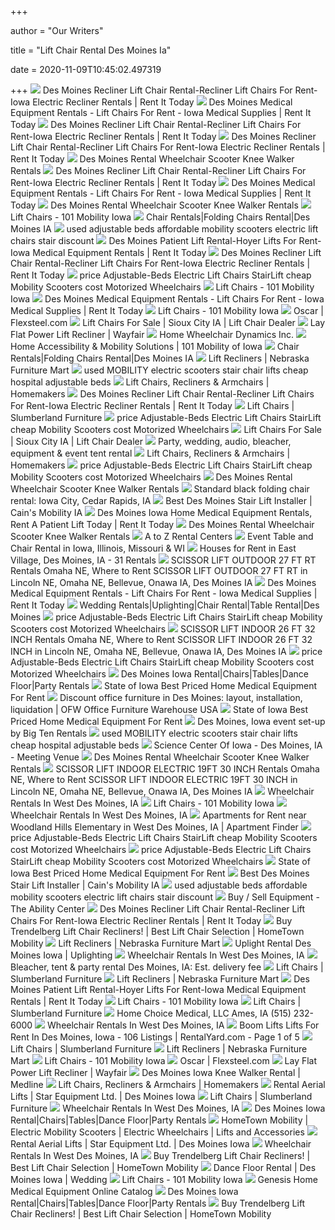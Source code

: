 +++
        
author = "Our Writers"
        
title = "Lift Chair Rental Des Moines Ia"
        
date = 2020-11-09T10:45:02.497319
        
+++
[ ![](https://www.rentittoday.com/cmsAdmin/uploads/thumb/lift-chair_002_001_002_001_007.jpg)](https://www.rentittoday.com/cmsAdmin/uploads/thumb/lift-chair_002_001_002_001_007.jpg) Des Moines Recliner Lift Chair Rental-Recliner Lift Chairs For Rent-Iowa  Electric Recliner Rentals | Rent It Today
[ ![](https://www.rentittoday.com/cmsAdmin/uploads/thumb/ren-lchr_EA_016.jpg)](https://www.rentittoday.com/cmsAdmin/uploads/thumb/ren-lchr_EA_016.jpg) Des Moines Medical Equipment Rentals - Lift Chairs For Rent - Iowa Medical  Supplies | Rent It Today
[ ![](https://www.rentittoday.com/cmsAdmin/uploads/thumb/Geri-Chair_002_002_001_002_001_007.jpg)](https://www.rentittoday.com/cmsAdmin/uploads/thumb/Geri-Chair_002_002_001_002_001_007.jpg) Des Moines Recliner Lift Chair Rental-Recliner Lift Chairs For Rent-Iowa  Electric Recliner Rentals | Rent It Today
[ ![](https://www.rentittoday.com/cmsAdmin/uploads/thumb/Wheelchair_001_002_001_002_001_007.gif)](https://www.rentittoday.com/cmsAdmin/uploads/thumb/Wheelchair_001_002_001_002_001_007.gif) Des Moines Recliner Lift Chair Rental-Recliner Lift Chairs For Rent-Iowa  Electric Recliner Rentals | Rent It Today
[ ![](http://www.rentaliowa.com/medical/images/prontochair.jpg)](http://www.rentaliowa.com/medical/images/prontochair.jpg) Des Moines Rental Wheelchair Scooter Knee Walker Rentals
[ ![](https://www.rentittoday.com/cmsAdmin/uploads/thumb/wheelchair_003_001_001_001_002_001_007.jpg)](https://www.rentittoday.com/cmsAdmin/uploads/thumb/wheelchair_003_001_001_001_002_001_007.jpg) Des Moines Recliner Lift Chair Rental-Recliner Lift Chairs For Rent-Iowa  Electric Recliner Rentals | Rent It Today
[ ![](https://www.rentittoday.com/cmsAdmin/uploads/thumb/ren-wchr_EA_015.jpg)](https://www.rentittoday.com/cmsAdmin/uploads/thumb/ren-wchr_EA_015.jpg) Des Moines Medical Equipment Rentals - Lift Chairs For Rent - Iowa Medical  Supplies | Rent It Today
[ ![](http://www.rentaliowa.com/medical/images/wcfoot.jpg)](http://www.rentaliowa.com/medical/images/wcfoot.jpg) Des Moines Rental Wheelchair Scooter Knee Walker Rentals
[ ![](https://101mobility.com/iowa/wp-content/uploads/sites/41/Heritage-Lifestyle-1000px-800x800.jpg)](https://101mobility.com/iowa/wp-content/uploads/sites/41/Heritage-Lifestyle-1000px-800x800.jpg) Lift Chairs - 101 Mobility Iowa
[ ![](http://www.rentaliowa.com/images/chair-rental.gif)](http://www.rentaliowa.com/images/chair-rental.gif) Chair Rentals|Folding Chairs Rental|Des Moines IA
[ ![](https://www.electroease.com/--Used-Lift-Chairs.jpg)](https://www.electroease.com/--Used-Lift-Chairs.jpg) used adjustable beds affordable mobility scooters electric lift chairs  stair discount
[ ![](https://www.rentittoday.com/cmsAdmin/uploads/electric-hoyer-lift_002_001_002_001_007.gif)](https://www.rentittoday.com/cmsAdmin/uploads/electric-hoyer-lift_002_001_002_001_007.gif) Des Moines Patient Lift Rental-Hoyer Lifts For Rent-Iowa Medical Equipment  Rentals | Rent It Today
[ ![](https://www.rentittoday.com/cmsAdmin/uploads/thumb/ren-barbed_ea_044.jpg)](https://www.rentittoday.com/cmsAdmin/uploads/thumb/ren-barbed_ea_044.jpg) Des Moines Recliner Lift Chair Rental-Recliner Lift Chairs For Rent-Iowa  Electric Recliner Rentals | Rent It Today
[ ![](http://www.latexpedic.com/comforter.jpg)](http://www.latexpedic.com/comforter.jpg) price Adjustable-Beds Electric Lift Chairs StairLift cheap Mobility  Scooters cost Motorized Wheelchairs
[ ![](https://101mobility.com/iowa/wp-content/uploads/sites/41/comforteralt1-768x576-700x730.jpg)](https://101mobility.com/iowa/wp-content/uploads/sites/41/comforteralt1-768x576-700x730.jpg) Lift Chairs - 101 Mobility Iowa
[ ![](https://www.rentittoday.com/cmsAdmin/uploads/thumb/ren-sctr_EA_015.jpg)](https://www.rentittoday.com/cmsAdmin/uploads/thumb/ren-sctr_EA_015.jpg) Des Moines Medical Equipment Rentals - Lift Chairs For Rent - Iowa Medical  Supplies | Rent It Today
[ ![](https://101mobility.com/iowa/wp-content/uploads/sites/41/daydreameralt3-768x576-700x730.jpg)](https://101mobility.com/iowa/wp-content/uploads/sites/41/daydreameralt3-768x576-700x730.jpg) Lift Chairs - 101 Mobility Iowa
[ ![](https://d31ikq5huyrp6b.cloudfront.net/styles/large/s3/s3fs-public/salsify_managed_photos/2019/09/17/xcinev1oaxlfa9ajqfka.jpg?x9mnkyuo9niAp3OuRW3rdccvOdmUk3ih&itok=lJkzRqJ4)](https://d31ikq5huyrp6b.cloudfront.net/styles/large/s3/s3fs-public/salsify_managed_photos/2019/09/17/xcinev1oaxlfa9ajqfka.jpg?x9mnkyuo9niAp3OuRW3rdccvOdmUk3ih&itok=lJkzRqJ4) Oscar | Flexsteel.com
[ ![](https://ari-cms.com/Content/Site/27072/images/Header-fully-reclined-Woman-in-Lift-Chair.jpg.jpeg?v=1472673069151)](https://ari-cms.com/Content/Site/27072/images/Header-fully-reclined-Woman-in-Lift-Chair.jpg.jpeg?v=1472673069151) Lift Chairs For Sale | Sioux City IA | Lift Chair Dealer
[ ![](https://secure.img1-fg.wfcdn.com/im/00991133/resize-h600-w600%5Ecompr-r85/9719/97190545/Regal+Series+Lay+Flat+Sleeper+Chair+Power+Lift+Assist+Recliner.jpg)](https://secure.img1-fg.wfcdn.com/im/00991133/resize-h600-w600%5Ecompr-r85/9719/97190545/Regal+Series+Lay+Flat+Sleeper+Chair+Power+Lift+Assist+Recliner.jpg) Lay Flat Power Lift Recliner | Wayfair
[ ![](https://cdnmedia.endeavorsuite.com/images/ThumbGenerator/Thumb.aspx?img=%2F%2Fcdnmedia.endeavorsuite.com%2Fimages%2Forganizationsstg%2F4201b2d5-ca1c-4590-bee7-fd84b5e95ebb%2FCTA%2Fcta-7.jpg&w=270)](https://cdnmedia.endeavorsuite.com/images/ThumbGenerator/Thumb.aspx?img=%2F%2Fcdnmedia.endeavorsuite.com%2Fimages%2Forganizationsstg%2F4201b2d5-ca1c-4590-bee7-fd84b5e95ebb%2FCTA%2Fcta-7.jpg&w=270) Home Wheelchair Dynamics Inc.
[ ![](https://101mobility.com/iowa/wp-content/uploads/sites/41/101-mobility_tall-14-e1556135507287.jpg)](https://101mobility.com/iowa/wp-content/uploads/sites/41/101-mobility_tall-14-e1556135507287.jpg) Home Accessibility & Mobility Solutions | 101 Mobility of Iowa
[ ![](http://www.rentaliowa.com/images/chairset.jpg)](http://www.rentaliowa.com/images/chairset.jpg) Chair Rentals|Folding Chairs Rental|Des Moines IA
[ ![](https://www.nfm.com/productimages/50359983/1/M/158D3760-DD87-4C7F-AD7C-B7564855FE0A)](https://www.nfm.com/productimages/50359983/1/M/158D3760-DD87-4C7F-AD7C-B7564855FE0A) Lift Recliners | Nebraska Furniture Mart
[ ![](https://www.electroease.com/--Used-Master.jpg)](https://www.electroease.com/--Used-Master.jpg) used MOBILITY electric scooters stair chair lifts cheap hospital adjustable  beds
[ ![](https://homemakersfurniture.scene7.com/is/image/HomemakersFurniture/LZBY133555_CATHEROIMG?wid=718&hei=249)](https://homemakersfurniture.scene7.com/is/image/HomemakersFurniture/LZBY133555_CATHEROIMG?wid=718&hei=249) Lift Chairs, Recliners & Armchairs | Homemakers
[ ![](https://www.rentittoday.com/cmsAdmin/uploads/thumb/mini-c-arm_007.jpg)](https://www.rentittoday.com/cmsAdmin/uploads/thumb/mini-c-arm_007.jpg) Des Moines Recliner Lift Chair Rental-Recliner Lift Chairs For Rent-Iowa  Electric Recliner Rentals | Rent It Today
[ ![](https://www.slumberland.com/dw/image/v2/BBWK_PRD/on/demandware.static/-/Sites-master-catalog-slumberland/default/dw0f63f5b0/BlueSoHo/6713769_FKLN_ER4_OL.jpg?sw=195&sh=195&sm=fit)](https://www.slumberland.com/dw/image/v2/BBWK_PRD/on/demandware.static/-/Sites-master-catalog-slumberland/default/dw0f63f5b0/BlueSoHo/6713769_FKLN_ER4_OL.jpg?sw=195&sh=195&sm=fit) Lift Chairs | Slumberland Furniture
[ ![](http://www.aamcare-electropedic.com/cl-105-liftchair.jpg)](http://www.aamcare-electropedic.com/cl-105-liftchair.jpg) price Adjustable-Beds Electric Lift Chairs StairLift cheap Mobility  Scooters cost Motorized Wheelchairs
[ ![](https://ari-cms.com/Content/Site/27072/images/Bucket-recliner-lift-chair%20(1).PNG?v=1472676136457)](https://ari-cms.com/Content/Site/27072/images/Bucket-recliner-lift-chair%20(1).PNG?v=1472676136457) Lift Chairs For Sale | Sioux City IA | Lift Chair Dealer
[ ![](https://bigtenrentals.com/wp-content/uploads/2014/02/table-and-chair-rental-at-Big-Ten-Rentals.jpg)](https://bigtenrentals.com/wp-content/uploads/2014/02/table-and-chair-rental-at-Big-Ten-Rentals.jpg) Party, wedding, audio, bleacher, equipment & event tent rental
[ ![](https://homemakersfurniture.scene7.com/is/image/HomemakersFurniture/leatherchair_1?wid=350&hei=350)](https://homemakersfurniture.scene7.com/is/image/HomemakersFurniture/leatherchair_1?wid=350&hei=350) Lift Chairs, Recliners & Armchairs | Homemakers
[ ![](http://www.aamcare-electropedic.com/open-06.jpg)](http://www.aamcare-electropedic.com/open-06.jpg) price Adjustable-Beds Electric Lift Chairs StairLift cheap Mobility  Scooters cost Motorized Wheelchairs
[ ![](http://www.rentaliowa.com/medical/images/knee_walker_rental_des_moines_drive.jpg)](http://www.rentaliowa.com/medical/images/knee_walker_rental_des_moines_drive.jpg) Des Moines Rental Wheelchair Scooter Knee Walker Rentals
[ ![](https://bigtenrentals.com/wp-content/uploads/2014/02/black-plastic-folding-chair-rental-1038x576.jpg)](https://bigtenrentals.com/wp-content/uploads/2014/02/black-plastic-folding-chair-rental-1038x576.jpg) Standard black folding chair rental: Iowa City, Cedar Rapids, IA
[ ![](https://iowa.cainsmobility.com/wp-content/uploads/sites/16/2015/09/elderly-gentleman-on-lift.jpg)](https://iowa.cainsmobility.com/wp-content/uploads/sites/16/2015/09/elderly-gentleman-on-lift.jpg) Best Des Moines Stair Lift Installer | Cain's Mobility IA
[ ![](http://www.rentittoday.com/cmsAdmin/uploads/thumb/ren-plft_EA_017.jpg)](http://www.rentittoday.com/cmsAdmin/uploads/thumb/ren-plft_EA_017.jpg) Des Moines Iowa Home Medical Equipment Rentals, Rent A Patient Lift Today |  Rent It Today
[ ![](http://www.rentaliowa.com/medical/images/spitfire1.jpg)](http://www.rentaliowa.com/medical/images/spitfire1.jpg) Des Moines Rental Wheelchair Scooter Knee Walker Rentals
[ ![](https://www.atozrentalcenters.com/wp-content/themes/atozrentalcenters/img/slider/tents-for-weddings-and-special-events.jpg)](https://www.atozrentalcenters.com/wp-content/themes/atozrentalcenters/img/slider/tents-for-weddings-and-special-events.jpg) A to Z Rental Centers
[ ![](https://bigtenrentals.com/wp-content/uploads/2014/02/event-table-and-chair-rental.jpg)](https://bigtenrentals.com/wp-content/uploads/2014/02/event-table-and-chair-rental.jpg) Event Table and Chair Rental in Iowa, Illinois, Missouri & WI
[ ![](https://rentpath-res.cloudinary.com/w_336,h_280,t_rp,cs_tinysrgb,fl_force_strip,c_fill/e_unsharp_mask:50,q_auto/0bfbe8c1e1166da63d779607fefe4da7)](https://rentpath-res.cloudinary.com/w_336,h_280,t_rp,cs_tinysrgb,fl_force_strip,c_fill/e_unsharp_mask:50,q_auto/0bfbe8c1e1166da63d779607fefe4da7) Houses for Rent in East Village, Des Moines, IA - 31 Rentals
[ ![](https://www.honeymanrentall.com/itemimages/17077.jpg)](https://www.honeymanrentall.com/itemimages/17077.jpg) SCISSOR LIFT OUTDOOR 27 FT RT Rentals Omaha NE, Where to Rent SCISSOR LIFT  OUTDOOR 27 FT RT in Lincoln NE, Omaha NE, Bellevue, Onawa IA, Des Moines IA
[ ![](https://www.rentittoday.com/cmsAdmin/uploads/thumb/Vivid-7_002_003_001_001.jpg)](https://www.rentittoday.com/cmsAdmin/uploads/thumb/Vivid-7_002_003_001_001.jpg) Des Moines Medical Equipment Rentals - Lift Chairs For Rent - Iowa Medical  Supplies | Rent It Today
[ ![](http://www.rentaliowa.com/images/chaircover.jpg)](http://www.rentaliowa.com/images/chaircover.jpg) Wedding Rentals|Uplighting|Chair Rental|Table Rental|Des Moines
[ ![](http://www.latexpedic.com/NICOLE-TWIN.gif)](http://www.latexpedic.com/NICOLE-TWIN.gif) price Adjustable-Beds Electric Lift Chairs StairLift cheap Mobility  Scooters cost Motorized Wheelchairs
[ ![](https://www.honeymanrentall.com/itemimages/12176.jpg)](https://www.honeymanrentall.com/itemimages/12176.jpg) SCISSOR LIFT INDOOR 26 FT 32 INCH Rentals Omaha NE, Where to Rent SCISSOR  LIFT INDOOR 26 FT 32 INCH in Lincoln NE, Omaha NE, Bellevue, Onawa IA, Des  Moines IA
[ ![](http://www.aamcare-electropedic.com/brochure-1.jpg)](http://www.aamcare-electropedic.com/brochure-1.jpg) price Adjustable-Beds Electric Lift Chairs StairLift cheap Mobility  Scooters cost Motorized Wheelchairs
[ ![](http://www.rentaliowa.com/images/batterypa.jpg)](http://www.rentaliowa.com/images/batterypa.jpg) Des Moines Iowa Rental|Chairs|Tables|Dance Floor|Party Rentals
[ ![](https://www.rentittoday.com/cmsAdmin/uploads/thumb/Semi-Electric-Hospital-bed_002_001_002_001_007.gif)](https://www.rentittoday.com/cmsAdmin/uploads/thumb/Semi-Electric-Hospital-bed_002_001_002_001_007.gif) State of Iowa Best Priced Home Medical Equipment For Rent
[ ![](https://www.ofwgo.com/Content/files/DesMoinesOfficeInterior.png)](https://www.ofwgo.com/Content/files/DesMoinesOfficeInterior.png) Discount office furniture in Des Moines: layout, installation, liquidation  | OFW Office Furniture Warehouse USA
[ ![](https://www.rentittoday.com/cmsAdmin/uploads/thumb/portable-concentrator_002_001_002_001_007.jpg)](https://www.rentittoday.com/cmsAdmin/uploads/thumb/portable-concentrator_002_001_002_001_007.jpg) State of Iowa Best Priced Home Medical Equipment For Rent
[ ![](https://bigtenrentals.com/wp-content/uploads/2019/02/Temporary-warehousing-in-Des-Moines-Iowa.-30500-sq-ft-of-storage-space.jpg)](https://bigtenrentals.com/wp-content/uploads/2019/02/Temporary-warehousing-in-Des-Moines-Iowa.-30500-sq-ft-of-storage-space.jpg) Des Moines, Iowa event set-up by Big Ten Rentals
[ ![](https://www.electroease.com/--used-hospital-beds-3.jpg)](https://www.electroease.com/--used-hospital-beds-3.jpg) used MOBILITY electric scooters stair chair lifts cheap hospital adjustable  beds
[ ![](https://eventective-media.azureedge.net/1859990_lg.jpg)](https://eventective-media.azureedge.net/1859990_lg.jpg) Science Center Of Iowa - Des Moines, IA - Meeting Venue
[ ![](http://www.rentaliowa.com/medical/images/wcleg.jpg)](http://www.rentaliowa.com/medical/images/wcleg.jpg) Des Moines Rental Wheelchair Scooter Knee Walker Rentals
[ ![](https://www.honeymanrentall.com/itemimages/12170.jpg)](https://www.honeymanrentall.com/itemimages/12170.jpg) SCISSOR LIFT INDOOR ELECTRIC 19FT 30 INCH Rentals Omaha NE, Where to Rent  SCISSOR LIFT INDOOR ELECTRIC 19FT 30 INCH in Lincoln NE, Omaha NE,  Bellevue, Onawa IA, Des Moines IA
[ ![](https://bestliftchair.net/wp-content/uploads/wheelchair/wheelchair_335.jpg)](https://bestliftchair.net/wp-content/uploads/wheelchair/wheelchair_335.jpg) Wheelchair Rentals In West Des Moines, IA
[ ![](https://101mobility.com/iowa/wp-content/uploads/sites/41/LC-250-Lifestyle-1000px-700x730.jpg)](https://101mobility.com/iowa/wp-content/uploads/sites/41/LC-250-Lifestyle-1000px-700x730.jpg) Lift Chairs - 101 Mobility Iowa
[ ![](https://bestliftchair.net/wp-content/uploads/wheelchair/wheelchair_162.jpg)](https://bestliftchair.net/wp-content/uploads/wheelchair/wheelchair_162.jpg) Wheelchair Rentals In West Des Moines, IA
[ ![](https://image1.apartmentfinder.com/i2/vmqNnP4pCdHgd89baM6u766nvhAb1PqNuCO942MleGs/110/lift-at-jordan-creek-west-des-moines-ia.jpg)](https://image1.apartmentfinder.com/i2/vmqNnP4pCdHgd89baM6u766nvhAb1PqNuCO942MleGs/110/lift-at-jordan-creek-west-des-moines-ia.jpg) Apartments for Rent near Woodland Hills Elementary in West Des Moines, IA |  Apartment Finder
[ ![](http://www.latexpedic.com/scooter.jpg)](http://www.latexpedic.com/scooter.jpg) price Adjustable-Beds Electric Lift Chairs StairLift cheap Mobility  Scooters cost Motorized Wheelchairs
[ ![](http://www.aamcare-electropedic.com/Branding-EE-ElectroEase.jpg)](http://www.aamcare-electropedic.com/Branding-EE-ElectroEase.jpg) price Adjustable-Beds Electric Lift Chairs StairLift cheap Mobility  Scooters cost Motorized Wheelchairs
[ ![](https://www.rentittoday.com/cmsAdmin/uploads/thumb/concentrator_002_001_002_001_007.jpg)](https://www.rentittoday.com/cmsAdmin/uploads/thumb/concentrator_002_001_002_001_007.jpg) State of Iowa Best Priced Home Medical Equipment For Rent
[ ![](https://iowa.cainsmobility.com/wp-content/uploads/sites/16/2015/09/grandpa-grandchild-lift-happy.jpg)](https://iowa.cainsmobility.com/wp-content/uploads/sites/16/2015/09/grandpa-grandchild-lift-happy.jpg) Best Des Moines Stair Lift Installer | Cain's Mobility IA
[ ![](https://www.electroease.com/ELECTROEASE-3.jpg)](https://www.electroease.com/ELECTROEASE-3.jpg) used adjustable beds affordable mobility scooters electric lift chairs  stair discount
[ ![](https://pronto-core-cdn.prontomarketing.com/2/wp-content/uploads/sites/2120/2020/09/Lift-Chair-scaled.jpg)](https://pronto-core-cdn.prontomarketing.com/2/wp-content/uploads/sites/2120/2020/09/Lift-Chair-scaled.jpg) Buy / Sell Equipment - The Ability Center
[ ![](https://www.rentittoday.com/cmsAdmin/uploads/thumb/A-3250_003_001_001_001_001_001.jpg)](https://www.rentittoday.com/cmsAdmin/uploads/thumb/A-3250_003_001_001_001_001_001.jpg) Des Moines Recliner Lift Chair Rental-Recliner Lift Chairs For Rent-Iowa  Electric Recliner Rentals | Rent It Today
[ ![](https://htmia.com/media/catalog/product/cache/0746e891da7298678f2ac97597d1e1fc/5/2/525_6.png)](https://htmia.com/media/catalog/product/cache/0746e891da7298678f2ac97597d1e1fc/5/2/525_6.png) Buy Trendelberg Lift Chair Recliners! | Best Lift Chair Selection |  HomeTown Mobility
[ ![](https://www.nfm.com/productimages/57256968/1/M/992B3EED-1529-43B3-898C-028CEA0AB679)](https://www.nfm.com/productimages/57256968/1/M/992B3EED-1529-43B3-898C-028CEA0AB679) Lift Recliners | Nebraska Furniture Mart
[ ![](http://www.rentaliowa.com/images/uplight.jpg)](http://www.rentaliowa.com/images/uplight.jpg) Uplight Rental Des Moines Iowa | Uplighting
[ ![](https://i.ytimg.com/vi/qclbn6SSBVs/maxresdefault.jpg)](https://i.ytimg.com/vi/qclbn6SSBVs/maxresdefault.jpg) Wheelchair Rentals In West Des Moines, IA
[ ![](https://bigtenrentals.com/wp-content/uploads/2014/05/30ft-x-60ft-losberger-clearspan-temporary-structure.jpg)](https://bigtenrentals.com/wp-content/uploads/2014/05/30ft-x-60ft-losberger-clearspan-temporary-structure.jpg) Bleacher, tent & party rental Des Moines, IA: Est. delivery fee
[ ![](https://www.slumberland.com/dw/image/v2/BBWK_PRD/on/demandware.static/-/Sites-master-catalog-slumberland/default/dw79ce254b/BlueSoHo/QK1019838_FKLN_SH_ER1_OL.jpg?sw=195&sh=195&sm=fit)](https://www.slumberland.com/dw/image/v2/BBWK_PRD/on/demandware.static/-/Sites-master-catalog-slumberland/default/dw79ce254b/BlueSoHo/QK1019838_FKLN_SH_ER1_OL.jpg?sw=195&sh=195&sm=fit) Lift Chairs | Slumberland Furniture
[ ![](https://www.nfm.com/productimages/45761350/7/M/628DC9CC-4FA7-4701-9A56-CB1BFC25B670)](https://www.nfm.com/productimages/45761350/7/M/628DC9CC-4FA7-4701-9A56-CB1BFC25B670) Lift Recliners | Nebraska Furniture Mart
[ ![](https://www.rentittoday.com/cmsAdmin/uploads/thumb/SA-3085SP_002_003_001_001.jpg)](https://www.rentittoday.com/cmsAdmin/uploads/thumb/SA-3085SP_002_003_001_001.jpg) Des Moines Patient Lift Rental-Hoyer Lifts For Rent-Iowa Medical Equipment  Rentals | Rent It Today
[ ![](https://101mobility.com/iowa/wp-content/uploads/sites/41/101-mobility_s-wide_custom-curved-stairlifts.jpg)](https://101mobility.com/iowa/wp-content/uploads/sites/41/101-mobility_s-wide_custom-curved-stairlifts.jpg) Lift Chairs - 101 Mobility Iowa
[ ![](https://www.slumberland.com/dw/image/v2/BBWK_PRD/on/demandware.static/-/Sites-master-catalog-slumberland/default/dw066110f9/BlueSoHo/QK1020445_LAZY_PRI_OL.jpg?sw=195&sh=195&sm=fit)](https://www.slumberland.com/dw/image/v2/BBWK_PRD/on/demandware.static/-/Sites-master-catalog-slumberland/default/dw066110f9/BlueSoHo/QK1020445_LAZY_PRI_OL.jpg?sw=195&sh=195&sm=fit) Lift Chairs | Slumberland Furniture
[ ![](https://cdnmedia.endeavorsuite.com/images/corporate/webdesign/merchslides/liftchairs/ef4f7890-1b75-4540-9f65-6cbc3759519f.jpg)](https://cdnmedia.endeavorsuite.com/images/corporate/webdesign/merchslides/liftchairs/ef4f7890-1b75-4540-9f65-6cbc3759519f.jpg) Home Choice Medical, LLC Ames, IA (515) 232-6000
[ ![](https://bestliftchair.net/wp-content/uploads/wheelchair/wheelchair_821.jpg)](https://bestliftchair.net/wp-content/uploads/wheelchair/wheelchair_821.jpg) Wheelchair Rentals In West Des Moines, IA
[ ![](https://media.sandhills.com/img.axd?id=6003046479&wid=4326199475&rwl=False&p=&ext=&w=392&h=294&t=&lp=MAT&c=True&wt=False&sz=Max&rt=0&checksum=Kt%2BWehqAx05d1xb2rbUSxjLjtXG%2BgQq9QA7sGmDU2Mg%3D)](https://media.sandhills.com/img.axd?id=6003046479&wid=4326199475&rwl=False&p=&ext=&w=392&h=294&t=&lp=MAT&c=True&wt=False&sz=Max&rt=0&checksum=Kt%2BWehqAx05d1xb2rbUSxjLjtXG%2BgQq9QA7sGmDU2Mg%3D) Boom Lifts Lifts For Rent In Des Moines, Iowa - 106 Listings |  RentalYard.com - Page 1 of 5
[ ![](https://www.slumberland.com/dw/image/v2/BBWK_PRD/on/demandware.static/-/Sites-master-catalog-slumberland/default/dw0a15d91c/BlueSoHo/QK1020442_LAZY_LF2_OL.jpg?sw=195&sh=195&sm=fit)](https://www.slumberland.com/dw/image/v2/BBWK_PRD/on/demandware.static/-/Sites-master-catalog-slumberland/default/dw0a15d91c/BlueSoHo/QK1020442_LAZY_LF2_OL.jpg?sw=195&sh=195&sm=fit) Lift Chairs | Slumberland Furniture
[ ![](https://www.nfm.com/productimages/57102535/1/M/AB2742C3-1560-4B17-A1F0-361511EBF72A)](https://www.nfm.com/productimages/57102535/1/M/AB2742C3-1560-4B17-A1F0-361511EBF72A) Lift Recliners | Nebraska Furniture Mart
[ ![](https://101mobility.com/iowa/wp-content/uploads/sites/41/101-mobility_box-2.jpg)](https://101mobility.com/iowa/wp-content/uploads/sites/41/101-mobility_box-2.jpg) Lift Chairs - 101 Mobility Iowa
[ ![](https://d31ikq5huyrp6b.cloudfront.net/styles/large/s3/s3fs-public/salsify_managed_photos/2019/08/28/xlxph7kkokjskq59qrl6.jpg?knmCy18PtVYyVL24QerlOxkoGFcGEuSq&itok=KzbHuOFR)](https://d31ikq5huyrp6b.cloudfront.net/styles/large/s3/s3fs-public/salsify_managed_photos/2019/08/28/xlxph7kkokjskq59qrl6.jpg?knmCy18PtVYyVL24QerlOxkoGFcGEuSq&itok=KzbHuOFR) Oscar | Flexsteel.com
[ ![](https://secure.img1-fg.wfcdn.com/im/96395668/resize-h310-w310%5Ecompr-r85/1128/112896710/vefa-power-lift-assist-recliner.jpg)](https://secure.img1-fg.wfcdn.com/im/96395668/resize-h310-w310%5Ecompr-r85/1128/112896710/vefa-power-lift-assist-recliner.jpg) Lay Flat Power Lift Recliner | Wayfair
[ ![](http://www.rentaliowa.com/medical/images/Knee%20Walker%20Rental%20Des%20Moines.jpg)](http://www.rentaliowa.com/medical/images/Knee%20Walker%20Rental%20Des%20Moines.jpg) Des Moines Iowa Knee Walker Rental | Medline
[ ![](https://homemakersfurniture.scene7.com/is/image/HomemakersFurniture/ASHY241559_IS?$wc_gridView$)](https://homemakersfurniture.scene7.com/is/image/HomemakersFurniture/ASHY241559_IS?$wc_gridView$) Lift Chairs, Recliners & Armchairs | Homemakers
[ ![](https://www.starequip.com/fckimages/pages/rentals/Aerial%20Lift%20-%20Boom%20Lift-1.jpg)](https://www.starequip.com/fckimages/pages/rentals/Aerial%20Lift%20-%20Boom%20Lift-1.jpg) Rental Aerial Lifts | Star Equipment Ltd. | Des Moines Iowa
[ ![](https://www.slumberland.com/dw/image/v2/BBWK_PRD/on/demandware.static/-/Sites-master-catalog-slumberland/default/dw7ce11afc/BlueSoHo/6833800_FKLN_OPN_OL.jpg?sw=195&sh=195&sm=fit)](https://www.slumberland.com/dw/image/v2/BBWK_PRD/on/demandware.static/-/Sites-master-catalog-slumberland/default/dw7ce11afc/BlueSoHo/6833800_FKLN_OPN_OL.jpg?sw=195&sh=195&sm=fit) Lift Chairs | Slumberland Furniture
[ ![](https://bestliftchair.net/wp-content/uploads/wheelchair/wheelchair_474.jpg)](https://bestliftchair.net/wp-content/uploads/wheelchair/wheelchair_474.jpg) Wheelchair Rentals In West Des Moines, IA
[ ![](http://www.rentaliowa.com/images/wireless_pin_spot.jpg)](http://www.rentaliowa.com/images/wireless_pin_spot.jpg) Des Moines Iowa Rental|Chairs|Tables|Dance Floor|Party Rentals
[ ![](https://htmia.com/media/catalog/product/cache/f6b7c69cdbd1eece9d67e0c8212d945d/o/a/oasis_6_1.png)](https://htmia.com/media/catalog/product/cache/f6b7c69cdbd1eece9d67e0c8212d945d/o/a/oasis_6_1.png) HomeTown Mobility | Electric Mobility Scooters | Electric Wheelchairs |  Lifts and Accessories
[ ![](https://www.starequip.com/fckimages/pages/rentals/Aerial%20Lifts.jpg)](https://www.starequip.com/fckimages/pages/rentals/Aerial%20Lifts.jpg) Rental Aerial Lifts | Star Equipment Ltd. | Des Moines Iowa
[ ![](https://bestliftchair.net/wp-content/uploads/wheelchair/wheelchair_684.jpg)](https://bestliftchair.net/wp-content/uploads/wheelchair/wheelchair_684.jpg) Wheelchair Rentals In West Des Moines, IA
[ ![](https://htmia.com/media/catalog/product/cache/0746e891da7298678f2ac97597d1e1fc/5/2/525_3_2.png)](https://htmia.com/media/catalog/product/cache/0746e891da7298678f2ac97597d1e1fc/5/2/525_3_2.png) Buy Trendelberg Lift Chair Recliners! | Best Lift Chair Selection |  HomeTown Mobility
[ ![](http://www.rentaliowa.com/images/dance-floor2.jpg)](http://www.rentaliowa.com/images/dance-floor2.jpg) Dance Floor Rental | Des Moines Iowa | Wedding
[ ![](https://101mobility.com/iowa/wp-content/uploads/sites/41/about-101-location.jpg)](https://101mobility.com/iowa/wp-content/uploads/sites/41/about-101-location.jpg) Lift Chairs - 101 Mobility Iowa
[ ![](https://secure.hmepowerweb.com/Resources/Uploads/dfe44627-090a-4302-ba50-884d4423ce0e.jpg)](https://secure.hmepowerweb.com/Resources/Uploads/dfe44627-090a-4302-ba50-884d4423ce0e.jpg) Genesis Home Medical Equipment Online Catalog
[ ![](http://www.rentaliowa.com/images/lightstand.jpg)](http://www.rentaliowa.com/images/lightstand.jpg) Des Moines Iowa Rental|Chairs|Tables|Dance Floor|Party Rentals
[ ![](https://htmia.com/media/catalog/product/cache/0746e891da7298678f2ac97597d1e1fc/c/o/comforter_maxi_10.png)](https://htmia.com/media/catalog/product/cache/0746e891da7298678f2ac97597d1e1fc/c/o/comforter_maxi_10.png) Buy Trendelberg Lift Chair Recliners! | Best Lift Chair Selection |  HomeTown Mobility
